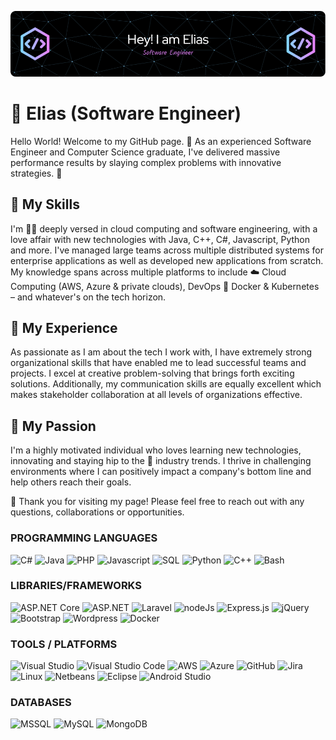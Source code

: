 ![Header](./header.png)
# 👋 Elias (Software Engineer) 

Hello World! Welcome to my GitHub page. 🚀 As an experienced Software Engineer and Computer Science graduate, I've delivered massive performance results by slaying complex problems with innovative strategies. 💪

## 🤖 My Skills
I'm 👨‍💻 deeply versed in cloud computing and software engineering, with a love affair with new technologies with Java, C++, C#, Javascript, Python and more. I've managed large teams across multiple distributed systems for enterprise applications as well as developed new applications from scratch. My knowledge spans across multiple platforms to include ☁️ Cloud Computing (AWS, Azure & private clouds), DevOps 🐳 Docker &amp; Kubernetes – and whatever's on the tech horizon. 

## 💼 My Experience

As passionate as I am about the tech I work with, I have extremely strong organizational skills that have enabled me to lead successful teams and projects. I excel at creative problem-solving that brings forth exciting solutions. Additionally, my communication skills are equally excellent which makes stakeholder collaboration at all levels of organizations effective.

## 🌟 My Passion
I'm a highly motivated individual who loves learning new technologies, innovating and staying hip to the 🌊 industry trends. I thrive in challenging environments where I can positively impact a company's bottom line and help others reach their goals. 

👋 Thank you for visiting my page! Please feel free to reach out with any questions, collaborations or opportunities.

### PROGRAMMING LANGUAGES
![C#](https://img.shields.io/badge/-C%23-blue?logo=c-sharp&logoColor=white&style=flat)
![Java](https://img.shields.io/badge/-Java-orange?logo=java&logoColor=white&style=flat)
![PHP](https://img.shields.io/badge/-PHP-777BB4?logo=php&logoColor=white&style=flat)
![Javascript](https://img.shields.io/badge/-Javascript-yellow?logo=javascript&logoColor=white&style=flat)
![SQL](https://img.shields.io/badge/-SQL-lightgrey?logo=Microsoft-SQL-Server&logoColor=white&style=flat)
![Python](https://img.shields.io/badge/-Python-green?logo=python&logoColor=white&style=flat)
![C++](https://img.shields.io/badge/-C%2B%2B-blueviolet?logo=c%2B%2B&logoColor=white&style=flat)
![Bash](https://img.shields.io/badge/-Bash-4EAA25?logo=gnu-bash&logoColor=white&style=flat)

### LIBRARIES/FRAMEWORKS
![ASP.NET Core](https://img.shields.io/badge/-ASP.NET%20Core-blueviolet?logo=.net&logoColor=white&style=flat)
![ASP.NET](https://img.shields.io/badge/-ASP.NET-blue?logo=.net&logoColor=white&style=flat)
![Laravel](https://img.shields.io/badge/-Laravel-red?logo=laravel&logoColor=white&style=flat)
![nodeJs](https://img.shields.io/badge/-Node.js-success?logo=node.js&logoColor=white&style=flat)
![Express.js](https://img.shields.io/badge/-Express.js-orange?logo=express&logoColor=white&style=flat)
![jQuery](https://img.shields.io/badge/-jQuery-blue?logo=jquery&logoColor=white&style=flat)
![Bootstrap](https://img.shields.io/badge/-Bootstrap-purple?logo=bootstrap&logoColor=white&style=flat)
![Wordpress](https://img.shields.io/badge/-Wordpress-blue?logo=wordpress&logoColor=white&style=flat)
![Docker](https://img.shields.io/badge/-Docker-blue?logo=docker&logoColor=white&style=flat)

### TOOLS / PLATFORMS
![Visual Studio](https://img.shields.io/badge/-Visual%20Studio-blue?logo=visual-studio&logoColor=white&style=flat)
![Visual Studio Code](https://img.shields.io/badge/-Visual%20Studio%20Code-blue?logo=visual-studio-code&logoColor=white&style=flat)
![AWS](https://img.shields.io/badge/-AWS-orange?logo=amazon-aws&logoColor=white&style=flat)
![Azure](https://img.shields.io/badge/-Azure-blue?logo=microsoft-azure&logoColor=white&style=flat)
![GitHub](https://img.shields.io/badge/-GitHub-black?logo=github&logoColor=white&style=flat)
![Jira](https://img.shields.io/badge/-Jira-blue?logo=jira&logoColor=white&style=flat)
![Linux](https://img.shields.io/badge/-Linux-green?logo=linux&logoColor=white&style=flat)
![Netbeans](https://img.shields.io/badge/-Netbeans-orange?logo=apache-netbeans-ide&logoColor=white&style=flat)
![Eclipse](https://img.shields.io/badge/-Eclipse-blue?logo=eclipse-ide&logoColor=white&style=flat)
![Android Studio](https://img.shields.io/badge/-Android%20Studio-green?logo=android-studio&logoColor=white&style=flat)

### DATABASES
![MSSQL](https://img.shields.io/badge/-MSSQL-blue?logo=microsoft-sql-server&logoColor=white&style=flat)
![MySQL](https://img.shields.io/badge/-MySQL-orange?logo=mysql&logoColor=white&style=flat)
![MongoDB](https://img.shields.io/badge/-MongoDB-success?logo=mongodb&logoColor=white&style=flat)





<!--
**eliastaye6/eliastaye6** is a ✨ _special_ ✨ repository because its `README.md` (this file) appears on your GitHub profile.

Here are some ideas to get you started:

- 🔭 I’m currently working on ...
- 🌱 I’m currently learning ...
- 👯 I’m looking to collaborate on ...
- 🤔 I’m looking for help with ...
- 💬 Ask me about ...
- 📫 How to reach me: ...
- 😄 Pronouns: ...
- ⚡ Fun fact: ...
-->

